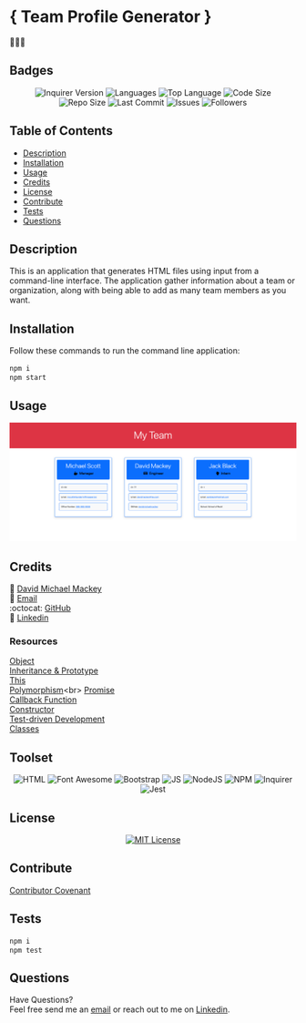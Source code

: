 
# { Team Profile Generator }
👨🏻‍💼
## Badges

<p align="center">
<img src="https://img.shields.io/github/package-json/dependency-version/davidmichaelmackey/team-profile-generator/inquirer?color=BA261A&style=for-the-badge&logo=npm" alt="Inquirer Version" />
<img src="https://img.shields.io/github/languages/count/davidmichaelmackey/team-profile-generator?color=FF9AA2&style=for-the-badge" alt="Languages" />
<img src="https://img.shields.io/github/languages/top/davidmichaelmackey/team-profile-generator?color=FFB7B2&style=for-the-badge" alt="Top Language" />
<img src="https://img.shields.io/github/languages/code-size/davidmichaelmackey/team-profile-generator?color=FFDAC1&style=for-the-badge" alt="Code Size" /><br>
<img src="https://img.shields.io/github/repo-size/davidmichaelmackey/team-profile-generator?color=E2F0CB&style=for-the-badge" alt="Repo Size" />
<img src="https://img.shields.io/github/last-commit/davidmichaelmackey/team-profile-generator?color=B5EAD7&style=for-the-badge" alt="Last Commit" />
<img src="https://img.shields.io/github/issues/davidmichaelmackey/team-profile-generator?color=C7CEEA&style=for-the-badge" alt="Issues" />
<img src="https://img.shields.io/github/followers/davidmichaelmackey?style=for-the-badge" alt="Followers" />
</p>

## Table of Contents

- [Description](#description)
- [Installation](#installation)
- [Usage](#usage)
- [Credits](#credits)
- [License](#license)
- [Contribute](#contribute)
- [Tests](#tests)
- [Questions](#questions)

## Description
This is an application that generates HTML files using input from a command-line interface. The application gather information about a team or organization, along with being able to add as many team members as you want.

## Installation
Follow these commands to run the command line application:  

    npm i
    npm start

## Usage
  
  ![Usage](assets/images/screenshot.png)

## Credits

:bust_in_silhouette: [David Michael Mackey](https://www.notion.so/davidmackey/David-Mackey-a59ce61a996840d6a933e3b135673467)<br>
:email: [Email](mailto:davidmackey@hey.com)<br>
:octocat: [GitHub](https://github.com/davidmichaelmackey/)<br>
:briefcase: [Linkedin](https://linkedin.com/in/davidmichaelmackey/)<br>

### Resources

  [Object](https://developer.mozilla.org/en-US/docs/Web/JavaScript/Reference/Global_Objects/Object)<br>
  [Inheritance & Prototype](https://developer.mozilla.org/en-US/docs/Web/JavaScript/Inheritance_and_the_prototype_chain)<br>
  [This](https://developer.mozilla.org/en-US/docs/Web/JavaScript/Reference/Operators/this)<br>
  [Polymorphism](https://en.wikipedia.org/wiki/Polymorphism_(computer_science))<br>
  [Promise](https://developer.mozilla.org/en-US/docs/Web/JavaScript/Reference/Global_Objects/Promise)<br>
  [Callback Function](https://developer.mozilla.org/en-US/docs/Glossary/Callback_function)<br>
  [Constructor](https://developer.mozilla.org/en-US/docs/Web/JavaScript/Reference/Classes/constructor)<br>
  [Test-driven Development](https://en.wikipedia.org/wiki/Test-driven_development)<br>
  [Classes](https://developer.mozilla.org/en-US/docs/Web/JavaScript/Reference/Classes)<br>

## Toolset

<p align="center"><img src="https://img.shields.io/badge/-HTML-FF5733?style=for-the-badge"  alt="HTML" />
      <img src="https://img.shields.io/badge/-Font Awesome-1E3050?style=for-the-badge"  alt="Font Awesome" />
      <img src="https://img.shields.io/badge/-Bootstrap-7254AD?style=for-the-badge"  alt="Bootstrap" />
      <img src="https://img.shields.io/badge/-JS-F6DD4A?style=for-the-badge"  alt="JS" />
      <img src="https://img.shields.io/badge/-NodeJS-89B537?style=for-the-badge"  alt="NodeJS" />
      <img src="https://img.shields.io/badge/-NPM-BA261A?style=for-the-badge"  alt="NPM" />
      <img src="https://img.shields.io/badge/-Inquirer-2C67F6?style=for-the-badge"  alt="Inquirer" />
      <img src="https://img.shields.io/badge/-Jest-BEA93B?style=for-the-badge"  alt="Jest" />
      
</p>

## License
<p align = "center">
  <a href="https://opensource.org/licenses/MIT"><img src="https://img.shields.io/badge/License-MIT-A31F34?style=for-the-badge" alt="MIT License"/></a>
</p>

## Contribute

[Contributor Covenant](https://www.contributor-covenant.org/)

## Tests

    npm i
    npm test

## Questions

Have Questions?
<br>
Feel free send me an [email](mailto:davidmackey@hey.com) or reach out to me on [Linkedin](https://linkedin.com/in/davidmichaelmackey/).
